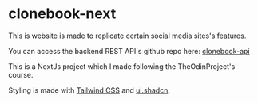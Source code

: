 # clonebook-next

This is website is made to replicate certain social media sites's features.

You can access the backend REST API's github repo here: [clonebook-api](https://github.com/nagyb3/clonebook-api) 

This is a NextJs project which I made following the TheOdinProject's course.

Styling is made with [Tailwind CSS](https://tailwindcss.com/) and [ui.shadcn](https://ui.shadcn.com/).
